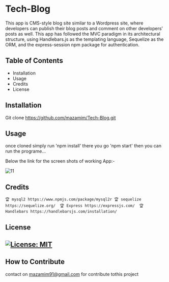 # Tech-Blog

This app is CMS-style blog site similar to a Wordpress site, where developers can publish their blog posts and comment on other developers’ posts as well. This app has followed the MVC paradigm in its architectural structure, using Handlebars.js as the templating language, Sequelize as the ORM, and the express-session npm package for authentication.


  ## Table of Contents 
  - Installation
  - Usage
  - Credits
  - License
  
  ## Installation
  
 Git clone https://github.com/mazamim/Tech-Blog.git
  
  ## Usage
  once cloned simply run 'npm install' there you go 'npm start' then you can run the programe...
  
  Below the link for the screen shots of working App:-
  
![11](https://user-images.githubusercontent.com/53158763/156685511-e06a15b7-8a1c-4367-8f73-da9546608067.jpg)

  
  ## Credits
    🏆 mysql2 https://www.npmjs.com/package/mysql2r 🏆 sequelize https://sequelize.org/  🏆 Express https://expressjs.com/  🏆 Handlebars https://handlebarsjs.com/installation/

  
  ## License
  
  [![License: MIT](https://img.shields.io/badge/License-MIT-yellow.svg)](https://opensource.org/licenses/MIT)
  ---

  
  ## How to Contribute
  contact on mazamim91@gmail.com for contribute tothis project
 